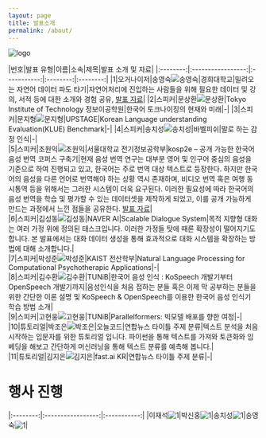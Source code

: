 ```yaml
---
layout: page
title: 발표소개
permalink: /about/
---
```




![logo](./pic/banner.png)
       

|번호|발표 유형|이름|소속|제목|발표 소개 및 자료|
|:--------:|:-----------------:|:-----------:|:--------:|:--------:|
|1|오거나이저|송영숙![송영숙](./pic/song.jpg)|경희대학교|밀려오는 자연어 데이터 파도 타기|자연어처리에 진입하는 사람들을 위해 필요한 데이터 및 강의, 서적 등에 대한 소개와 경험 공유, [발표 자료](./data/song.pdf)|
|2|스피커|문상환![문상환](./pic/mun.png)|Tokyo Institute of Technology 정보이공학원|한국어 토크나이징의 현재와 미래|-|
|3|스피커|문지형![문지형](./pic/jh.jpg)|UPSTAGE|Korean Language understanding Evaluation(KLUE) Benchmark|-|
|4|스피커|송치성![송치성](./pic/chisong.jpg)|바벨피쉬|말로 하는 감정 인식|-|  
|5|스피커|조원익![조원익](./pic/WarnikChow.jpg)|서울대학교 전기정보공학부|kosp2e – 공개 가능한 한국어 음성 번역 코퍼스 구축기|현재 음성 번역 연구는 대부분 영어 및 인구어 중심의 음성을 기준으로 하여 진행되고 있고, 한국어는 주로 번역 대상 텍스트로 등장한다. 하지만 한국어의 음성을 다른 언어로 번역해야 하는 상황 역시 존재하며, 비디오 번역 혹은 여행 동시통역 등을 위해서는 그러한 시스템이 더욱 요구된다. 이러한 필요성에 따라 한국어의 음성 번역을 학습 및 평가할 수 있는 데이터셋을 제작하게 되었고, 이를 공개 가능하게 만드는 과정에서 느낀 점들을 공유한다. [발표 자료](./data/kosp2e.pdf)|          
|6|스피커|김성동![김성동](./pic/sungdong.jpg)|NAVER AI|Scalable Dialogue System|목적 지향형 대화는 여러 가정 위에 정의된 태스크입니다. 이러한 가정들 탓에 때론 확장성이 떨어지기도 합니다. 본 발표에서는 대화 데이터 생성을 통해 효과적으로 대화 시스템을 확장하는 방법에 대해 소개합니다.|            
|7|스피커|박성준![박성준](./pic/sjun.png)|KAIST 전산학부|Natural Language Processing for Computational Psychotherapic Applications|-|        
|8|스피커|김수환![김수환](./pic/suh.png)|TUNiB|한국어 음성 인식 : KoSpeech 개발기부터 OpenSpeech 개발기까지|음성인식을 처음 접하는 분들 혹은 이제 막 공부하는 분들을 위한 간단한 이론 설명 및 KoSpeech & OpenSpeech를 이용한 한국어 음성 인식기 학습 방법 소개|            
|9|스피커|고현웅![고현웅](./pic/go.png)|TUNiB|Parallelformers: 빅모델 배포를 향한 여정|-|         
|10|튜토리얼|박조은![박조은](./pic/joeun.jpg)|오늘코드|연합뉴스 타이틀 주제 분류|텍스트 분석을 처음 시작하는 입문자를 위한 튜토리얼 입니다. 파이썬을 통해 텍스트를 가져와 토큰화와 임베딩을 해보고 간단하게 머신러닝을 통해 텍스트 분류를 예측해 봅니다.|   
|11|튜토리얼|김지은![김지은](./pic/jieun.png)|fast.ai KR|연합뉴스 타이틀 주제 분류|-|        
       





# 행사 진행



|:--------:|:-----------------:|:-----------:|
|이재석![1](./pic/jesouk.jpg)|박신홍![1](./pic/sinhongpark.jpg)|송치성![1](./pic/chisong.jpg)|송영숙![1](./pic/song.jpg)|







